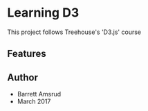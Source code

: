 # Learning D3

This project follows Treehouse's 'D3.js' course

## Features

## Author

- Barrett Amsrud
- March 2017

